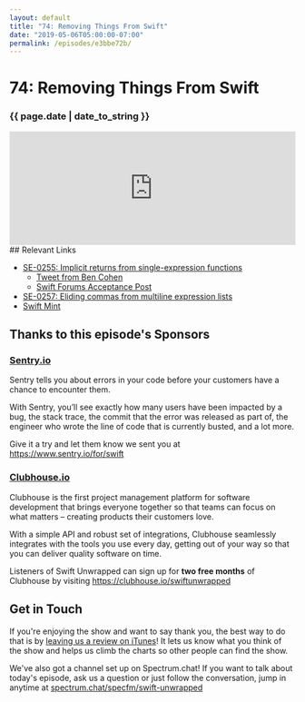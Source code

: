 ```yaml
---
layout: default
title: "74: Removing Things From Swift"
date: "2019-05-06T05:00:00-07:00"
permalink: /episodes/e3bbe72b/
---
```


# 74: Removing Things From Swift

### {{ page.date | date_to_string }}

<iframe frameBorder="0" height="200px" scrolling="no" seamless src="https://player.simplecast.com/6a1f3e80-2343-4c5e-ac0e-53a8ceea62b5" width="100%"></iframe>
<br/>
## Relevant Links

* [SE-0255: Implicit returns from single-expression functions](https://github.com/apple/swift-evolution/blob/master/proposals/0255-omit-return.md)
  * [Tweet from Ben Cohen](https://twitter.com/AirspeedSwift/status/1108902065634328581)
  * [Swift Forums Acceptance Post](https://forums.swift.org/t/accepted-se-0255-implicit-returns-from-single-expression-functions/23581)
* [SE-0257: Eliding commas from multiline expression lists](https://github.com/apple/swift-evolution/blob/master/proposals/0257-elide-comma.md)
* [Swift Mint](https://github.com/yonaskolb/Mint)

## Thanks to this episode's Sponsors

### [Sentry.io](https://www.sentry.io/for/swift)

Sentry tells you about errors in your code before your customers have a chance to encounter them. 

With Sentry, you’ll see exactly how many users have been impacted by a bug, the stack trace, the commit that the error was released as part of, the engineer who wrote the line of code that is currently busted, and a lot more. 

Give it a try and let them know we sent you at https://www.sentry.io/for/swift

### [Clubhouse.io](https://clubhouse.io/swiftunwrapped)

Clubhouse is the first project management platform for software development that brings everyone together so that teams can focus on what matters – creating products their customers love. 

With a simple API and robust set of integrations, Clubhouse seamlessly integrates with the tools you use every day, getting out of your way so that you can deliver quality software on time. 

Listeners of Swift Unwrapped can sign up for **two free months** of Clubhouse by visiting https://clubhouse.io/swiftunwrapped 

## Get in Touch

If you're enjoying the show and want to say thank you, the best way to do that is by [leaving us a review on iTunes](https://itunes.apple.com/us/podcast/swift-unwrapped/id1209817203?mt=2)! It lets us know what you think of the show and helps us climb the charts so other people can find the show.

We've also got a channel set up on Spectrum.chat! If you want to talk about today's episode, ask us a question or just follow the conversation, jump in anytime at [spectrum.chat/specfm/swift-unwrapped](https://spectrum.chat/specfm/swift-unwrapped)
